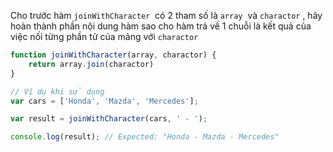 Cho trước hàm `joinWithCharacter`  có 2 tham số là `array`  và `charactor` , hãy hoàn thành phần nội dung hàm sao cho hàm trả về 1 chuỗi là kết quả của việc nối từng phần tử của mảng với `charactor`

```jsx
function joinWithCharacter(array, charactor) {
    return array.join(charactor)
}

// Ví dụ khi sử dụng
var cars = ['Honda', 'Mazda', 'Mercedes'];

var result = joinWithCharacter(cars, ' - ');

console.log(result); // Expected: "Honda - Mazda - Mercedes"
```